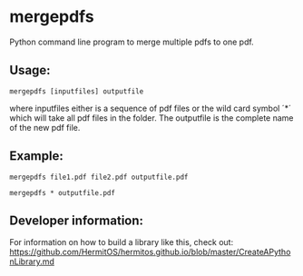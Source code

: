 # mergepdfs

Python command line program to merge multiple pdfs to one pdf.

## Usage:

```
mergepdfs [inputfiles] outputfile
```

where inputfiles either is a sequence of pdf files or the wild card symbol ´*´ which will take all pdf files in the folder.
The outputfile is the complete name of the new pdf file.

## Example:

```
mergepdfs file1.pdf file2.pdf outputfile.pdf
```

```
mergepdfs * outputfile.pdf
```

## Developer information:
For information on how to build a library like this, check out: https://github.com/HermitOS/hermitos.github.io/blob/master/CreateAPythonLibrary.md
